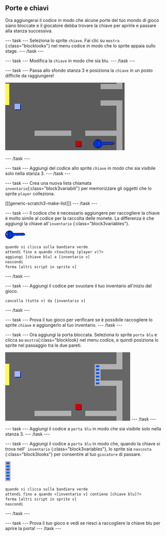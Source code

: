 ## Porte e chiavi

Ora aggiungerai il codice in modo che alcune porte del tuo mondo di gioco siano bloccate e il giocatore debba trovare la chiave per aprirle e passare alla stanza successiva.

\--- task \--- Seleziona lo sprite `chiave`. Fai clic su `mostra` {:class="blocklooks"} nel menu codice in modo che lo sprite appaia sullo stage. \--- /task \---

\--- task \--- Modifica la `chiave` in modo che sia blu. \--- /task \---

\--- task \--- Passa allo sfondo stanza 3 e posiziona la `chiave` in un posto difficile da raggiungere!

![schermata](images/world-key.png)

\--- /task \---

\--- task \--- Aggiungi del codice allo sprite `chiave` in modo che sia visibile solo nella stanza 3. \--- /task \---

\--- task \--- Crea una nuova lista chiamata `inventario`{:class="block3variabili"} per memorizzare gli oggetti che lo sprite `player` colleziona.

[[[generic-scratch3-make-list]]] \--- /task \---

\--- task \--- Il codice che è necessario aggiungere per raccogliere la chiave è molto simile al codice per la raccolta delle monete. La differenza è che aggiungi la chiave all'`inventario` {:class="block3variables"}.

![chiave](images/key.png)

```blocks3
quando si clicca sulla bandiera verde
attendi fino a quando <touching (player v)?>
aggiungi [chiave blu] a [inventario v]
nascondi
ferma [altri script in sprite v]
```

\--- /task \---

\--- task \--- Aggiungi il codice per svuotare il tuo inventario all'inizio del gioco.

```blocks3
cancella (tutto v) da [inventario v]
```

\--- /task \---

\--- task \--- Prova il tuo gioco per verificare se è possibile raccogliere lo sprite `chiave` e aggiungerlo al tuo inventario. \--- /task \---

\--- task \--- Ora aggiungi la porta bloccata. Seleziona lo sprite `porta blu` e clicca su `mostra`{:class="blocklook} nel menu codice, e quindi posiziona lo sprite nel passaggio tra le due pareti.

![schermata](images/world-door.png) \--- /task \---

\--- task \--- Aggiungi il codice a `porta blu` in modo che sia visibile solo nella stanza 3. \--- /task \---

\--- task \--- Aggiungi il codice a `porta blu` in modo che, quando la chiave si trova nell'` inventario` {:class="block3variables"}, lo sprite sia `nascosta` {:class="block3looks"} per consentire al tuo ` giocatore ` di passare.

![porta](images/door.png)

```blocks3
quando si clicca sulla bandiera verde
attendi fino a quando <[inventario v] contiene [chiave blu]?>
ferma [altri script in sprite v]
nascondi
```

\--- /task \---

\--- task \--- Prova il tuo gioco e vedi se riesci a raccogliere la chiave blu per aprire la porta! \--- /task \---